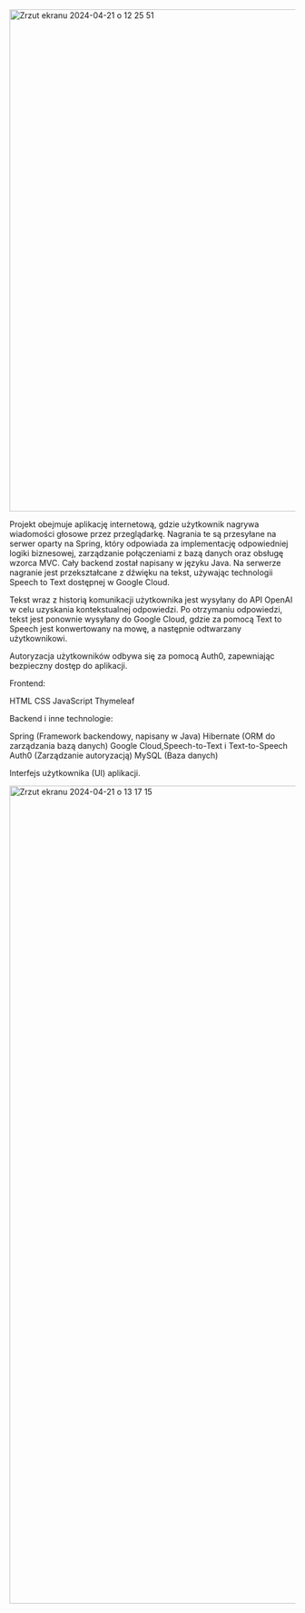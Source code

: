 <img width="884" alt="Zrzut ekranu 2024-04-21 o 12 25 51" src="https://github.com/Olaf2001T/VoiceBot/assets/126798783/f41f80a4-fd4b-4669-8661-082c07b805e1">

Projekt obejmuje aplikację internetową, gdzie użytkownik nagrywa wiadomości głosowe przez przeglądarkę. Nagrania te są przesyłane na serwer oparty na Spring, który odpowiada za implementację odpowiedniej logiki biznesowej, zarządzanie połączeniami z bazą danych oraz obsługę wzorca MVC. Cały backend został napisany w języku Java. Na serwerze nagranie jest przekształcane z dźwięku na tekst, używając technologii Speech to Text dostępnej w Google Cloud.

Tekst wraz z historią komunikacji użytkownika jest wysyłany do API OpenAI w celu uzyskania kontekstualnej odpowiedzi. Po otrzymaniu odpowiedzi, tekst jest ponownie wysyłany do Google Cloud, gdzie za pomocą Text to Speech jest konwertowany na mowę, a następnie odtwarzany użytkownikowi.

Autoryzacja użytkowników odbywa się za pomocą Auth0, zapewniając bezpieczny dostęp do aplikacji.

Frontend:

HTML
CSS
JavaScript
Thymeleaf

Backend i inne technologie:

Spring (Framework backendowy, napisany w Java)
Hibernate (ORM do zarządzania bazą danych)
Google Cloud,Speech-to-Text i Text-to-Speech
Auth0 (Zarządzanie autoryzacją)
MySQL (Baza danych)


Interfejs użytkownika (UI) aplikacji.

<img width="1440" alt="Zrzut ekranu 2024-04-21 o 13 17 15" src="https://github.com/Olaf2001T/VoiceBot/assets/126798783/fcce0009-6945-45b5-9bbf-31ffc41e892a">

